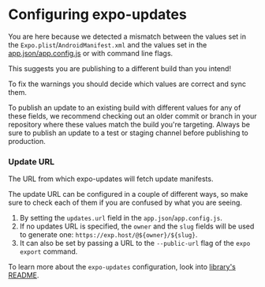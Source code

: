 # Configuring expo-updates

You are here because we detected a mismatch between the values set in the `Expo.plist`/`AndroidManifest.xml` and the values set in the [app.json/app.config.js](https://docs.expo.dev/versions/latest/config/app/#updates) or with command line flags.

This suggests you are publishing to a different build than you intend!

To fix the warnings you should decide which values are correct and sync them.

To publish an update to an existing build with different values for any of these fields, we recommend checking out an older commit or branch in your repository where these values match the build you're targeting. Always be sure to publish an update to a test or staging channel before publishing to production.

### Update URL

The URL from which expo-updates will fetch update manifests.

The update URL can be configured in a couple of different ways, so make sure to check each of them if you are confused by what you are seeing. 
  1. By setting the `updates.url` field in the `app.json`/`app.config.js`.
  2. If no updates URL is specified, the `owner` and the `slug` fields will be used to generate one: `https://exp.host/@${owner}/${slug}`. 
  3. It can also be set by passing a URL to the `--public-url` flag of the `expo export` command.

To learn more about the `expo-updates` configuration, look into [library's README](https://github.com/expo/expo/blob/main/packages/expo-updates/README.md#configuration).
